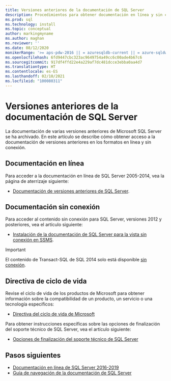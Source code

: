 ```yaml
---
title: Versiones anteriores de la documentación de SQL Server
description: Procedimientos para obtener documentación en línea y sin conexión para versiones anteriores de SQL Server, como 2005, 2008, 2012 y 2014.
ms.prod: sql
ms.technology: install
ms.topic: conceptual
author: markingmyname
ms.author: maghan
ms.reviewer: ''
ms.date: 08/12/2020
monikerRange: '>= aps-pdw-2016 || = azuresqldb-current || = azure-sqldw-latest || >= sql-server-2016 || >= sql-server-linux-2017'
ms.openlocfilehash: 6fd9447cbc323ac9649754a49cc6c00ade4b67c6
ms.sourcegitcommit: 917df4ffd22e4a229af7dc481dcce3ebba0aa4d7
ms.translationtype: HT
ms.contentlocale: es-ES
ms.lasthandoff: 02/10/2021
ms.locfileid: "100080311"
---
```

# <a name="previous-versions-of-sql-server-documentation"></a>Versiones anteriores de la documentación de SQL Server

La documentación de varias versiones anteriores de Microsoft SQL Server se ha archivado. En este artículo se describe cómo obtener acceso a la documentación de versiones anteriores en los formatos en línea y sin conexión.

## <a name="online-documentation"></a>Documentación en línea

Para acceder a la documentación en línea de SQL Server 2005-2014, vea la página de aterrizaje siguiente:

- [Documentación de versiones anteriores de SQL Server](/previous-versions/sql/).

## <a name="offline-documentation"></a>Documentación sin conexión

Para acceder al contenido sin conexión para SQL Server, versiones 2012 y posteriores, vea el artículo siguiente:

- [Instalación de la documentación de SQL Server para la vista sin conexión en SSMS](sql-server-offline-documentation.md).

> [!IMPORTANT]
> El contenido de Transact-SQL de SQL 2014 solo está disponible [sin conexión](../sql-server/sql-server-offline-documentation.md#sql-server-2014-offline-content).

## <a name="lifecycle-policy"></a>Directiva de ciclo de vida

Revise el ciclo de vida de los productos de Microsoft para obtener información sobre la compatibilidad de un producto, un servicio o una tecnología específicos:

- [Directiva del ciclo de vida de Microsoft](https://support.microsoft.com/lifecycle/selectindex)

Para obtener instrucciones específicas sobre las opciones de finalización del soporte técnico de SQL Server, vea el artículo siguiente:

- [Opciones de finalización del soporte técnico de SQL Server](../sql-server/end-of-support/sql-server-end-of-life-overview.md)

## <a name="next-steps"></a>Pasos siguientes

- [Documentación en línea de SQL Server 2016-2019](../sql-server/index.yml)
- [Guía de navegación de la documentación de SQL Server](../sql-server/sql-docs-navigation-guide.md)